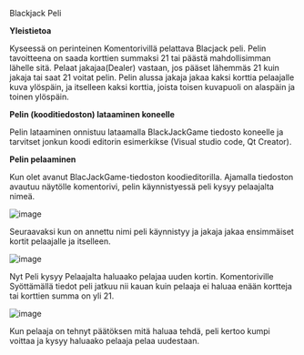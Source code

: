Blackjack Peli

**Yleistietoa**

Kyseessä on perinteinen Komentorivillä pelattava Blacjack peli.  Pelin tavoitteena on saada korttien summaksi 21 tai päästä mahdollisimman lähelle sitä. Pelaat jakajaa(Dealer) vastaan, jos pääset lähemmäs 21 kuin jakaja tai saat 21 voitat pelin. Pelin alussa jakaja jakaa kaksi korttia pelaajalle kuva ylöspäin, ja itselleen kaksi korttia, joista toisen kuvapuoli on alaspäin ja toinen ylöspäin.



**Pelin (kooditiedoston) lataaminen koneelle**

Pelin lataaminen onnistuu lataamalla BlackJackGame tiedosto koneelle ja tarvitset jonkun koodi editorin esimerkikse (Visual studio code, Qt Creator).


**Pelin pelaaminen**

Kun olet avanut BlacJackGame-tiedoston koodieditorilla. Ajamalla tiedoston avautuu näytölle komentorivi, pelin käynnistyessä peli kysyy pelaajalta nimeä. 

![image](https://user-images.githubusercontent.com/62377839/146925526-43d00cf1-93ab-41ee-8ffa-c4a72d30a931.png)

 Seuraavaksi kun on annettu nimi peli käynnistyy ja jakaja jakaa ensimmäiset kortit pelaajalle ja itselleen.
 
 ![image](https://user-images.githubusercontent.com/62377839/146925976-aebfe1f2-441a-436c-b464-c39d8124981e.png)

Nyt Peli kysyy Pelaajalta haluaako pelajaa uuden kortin. Komentoriville Syöttämällä tiedot peli jatkuu nii kauan kuin pelaaja ei haluaa enään kortteja tai korttien summa on yli 21.

![image](https://user-images.githubusercontent.com/62377839/146927274-c4d31b25-2951-4b72-933e-204ae5b337e4.png)


Kun pelaaja on tehnyt päätöksen mitä haluaa tehdä, peli kertoo kumpi voittaa ja kysyy haluaako pelaaja pelaa uudestaan.
